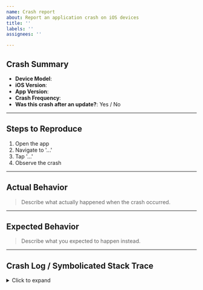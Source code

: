 ```yaml
---
name: Crash report
about: Report an application crash on iOS devices
title: ''
labels: ''
assignees: ''

---
```


##  Crash Summary

- **Device Model**: <!-- e.g. iPhone 14 Pro, iPad Air 5 -->
- **iOS Version**: <!-- e.g. iOS 17.5 -->
- **App Version**: <!-- e.g. 3.2.0 (build 521) -->
- **Crash Frequency**: <!-- e.g. every launch, once per session, after backgrounding -->
- **Was this crash after an update?**: Yes / No

---

##  Steps to Reproduce

1. Open the app
2. Navigate to '...'
3. Tap '...'
4. Observe the crash

---

##  Actual Behavior

> Describe what actually happened when the crash occurred.

---

##  Expected Behavior

> Describe what you expected to happen instead.

---

##  Crash Log / Symbolicated Stack Trace

<details>
<summary>Click to expand</summary>
